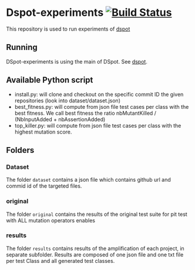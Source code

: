 # Dspot-experiments [![Build Status](https://travis-ci.org/STAMP-project/dspot-experiments.svg?branch=master)](https://travis-ci.org/STAMP-project/dspot-experiments)

This repository is used to run experiments of [dspot](http://github.com/STAMP-project/dspot)

## Running

DSpot-experiments is using the main of DSpot. See [dspot](http://github.com/STAMP-project/dspot).

## Available Python script
 
* install.py: will clone and checkout on the specific commit ID the given repositories (look into dataset/dataset.json)
* best_fitness.py: will compute from json file test cases per class with the best fitness. We call best fitness the ratio nbMutantKilled / (NbInputAdded + nbAssertionAdded)
* top_killer.py: will compute from json file test cases per class with the highest mutation score.

## Folders

### Dataset

The folder `dataset` contains a json file which contains github url and commid id of the targeted files.

### original 

The folder `original` contains the results of the original test suite for pit test with ALL mutation operators enables

### results

The folder `results` contains results of the amplification of each project, in separate subfolder. Results are composed of one json file and one txt file per test Class and all generated test classes.
 
 
